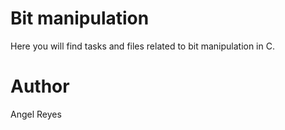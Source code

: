 # Bit manipulation
Here you will find tasks and files related to bit manipulation in C.

# Author
Angel Reyes
